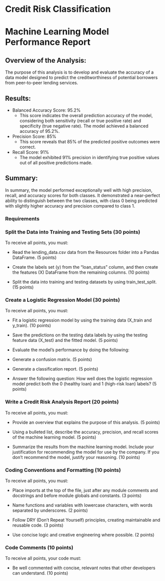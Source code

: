 # Credit Risk Classification
# Machine Learning Model Performance Report

## Overview of the Analysis:
The purpose of this analysis is to develop and evaluate the accuracy of a data model designed to predict the creditworthiness of potential borrowers from peer-to-peer lending services.

## Results:
- Balanced Accuracy Score: 95.2%
  - This score indicates the overall prediction accuracy of the model, considering both sensitivity (recall or true positive rate) and specificity (true negative rate). The model achieved a balanced accuracy of 95.2%.
- Precision Score: 85%
  - This score reveals that 85% of the predicted positive outcomes were correct.
- Recall Score: 91%
  - The model exhibited 91% precision in identifying true positive values out of all positive predictions made.

## Summary:
In summary, the model performed exceptionally well with high precision, recall, and accuracy scores for both classes. It demonstrated a near-perfect ability to distinguish between the two classes, with class 0 being predicted with slightly higher accuracy and precision compared to class 1.


### Requirements
### Split the Data into Training and Testing Sets (30 points)
To receive all points, you must:

* Read the lending_data.csv data from the Resources folder into a Pandas DataFrame. (5 points)

* Create the labels set (y) from the “loan_status” column, and then create the features (X) DataFrame from the remaining columns. (10 points)

* Split the data into training and testing datasets by using train_test_split. (15 points)

### Create a Logistic Regression Model (30 points)
To receive all points, you must:

* Fit a logistic regression model by using the training data (X_train and y_train). (10 points)

* Save the predictions on the testing data labels by using the testing feature data (X_test) and the fitted model. (5 points)

* Evaluate the model’s performance by doing the following:

 - Generate a confusion matrix. (5 points)

 - Generate a classification report. (5 points)

 - Answer the following question: How well does the logistic regression model predict both the 0 (healthy loan) and 1 (high-risk loan) labels? (5 points)

### Write a Credit Risk Analysis Report (20 points)
To receive all points, you must:

* Provide an overview that explains the purpose of this analysis. (5 points)

* Using a bulleted list, describe the accuracy, precision, and recall scores of the machine learning model. (5 points)

* Summarize the results from the machine learning model. Include your justification for recommending the model for use by the company. If you don’t recommend the model, justify your reasoning. (10 points)

### Coding Conventions and Formatting (10 points)
To receive all points, you must:

* Place imports at the top of the file, just after any module comments and docstrings and before module globals and constants. (3 points)

* Name functions and variables with lowercase characters, with words separated by underscores. (2 points)

* Follow DRY (Don’t Repeat Yourself) principles, creating maintainable and reusable code. (3 points)

* Use concise logic and creative engineering where possible. (2 points)

### Code Comments (10 points)
To receive all points, your code must:

* Be well commented with concise, relevant notes that other developers can understand. (10 points)

